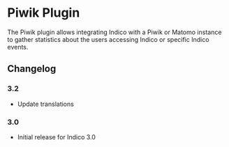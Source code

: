# Piwik Plugin

The Piwik plugin allows integrating Indico with a Piwik or Matomo instance to
gather statistics about the users accessing Indico or specific Indico events.

## Changelog

### 3.2

- Update translations

### 3.0

- Initial release for Indico 3.0
